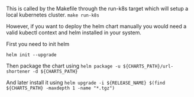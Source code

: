 This is called by the Makefile through the run-k8s target which will setup a local kubernetes cluster.
`make run-k8s`

However, if you want to deploy the helm chart manually you would need
a valid kubectl context and helm installed in your system.

First you need to init helm

`helm init --upgrade`

Then package the chart using
`helm package -u ${CHARTS_PATH}/url-shortener -d ${CHARTS_PATH}`

And later install it using
`helm upgrade -i ${RELEASE_NAME} $(find ${CHARTS_PATH} -maxdepth 1 -name "*.tgz")`
